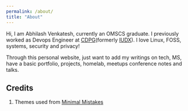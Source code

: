 ```yaml
---
permalink: /about/
title: "About"
---
```

Hi, I am Abhilash Venkatesh, currently an OMSCS graduate. I previously worked 
as Devops Engineer at [CDPG](https://dataforpublicgood.org.in/)(formerly [IUDX](https://iudx.org.in)).
I love Linux, FOSS, systems, security and privacy! 

Through this personal website, just want to add my writings on tech, MS,
have a basic portfolio, projects, homelab, meetups conference notes and talks. 


## Credits
1. Themes used from [Minimal Mistakes](https://github.com/mmistakes/minimal-mistakes)
